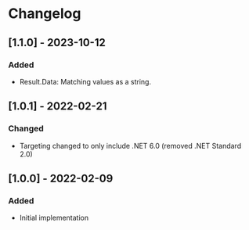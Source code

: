 # Changelog
## [1.1.0] - 2023-10-12
### Added
- Result.Data: Matching values as a string.

## [1.0.1] - 2022-02-21
### Changed
- Targeting changed to only include .NET 6.0 (removed .NET Standard 2.0)

## [1.0.0] - 2022-02-09
### Added
- Initial implementation
